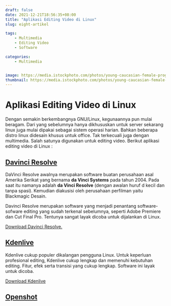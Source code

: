 ```yaml
---
draft: false
date: 2021-12-21T18:56:35+08:00
title: "Aplikasi Editing Video di Linux"
slug: eight-artikel

tags:
    - Multimedia
    - Editing Video
    - Software

categories:
    - Multimedia


image: https://media.istockphoto.com/photos/young-caucasian-female-programmer-in-glasses-writes-program-code-on-a-picture-id1255928059?b=1&k=20&m=1255928059&s=170667a&w=0&h=MTIL0g4Yo1_CUECfmqMPRTt2B3w8kZu6IzTliVlKXdg=
thumbnail: https://media.istockphoto.com/photos/young-caucasian-female-programmer-in-glasses-writes-program-code-on-a-picture-id1255928059?b=1&k=20&m=1255928059&s=170667a&w=0&h=MTIL0g4Yo1_CUECfmqMPRTt2B3w8kZu6IzTliVlKXdg=
---
```


# Aplikasi Editing Video di Linux

Dengan semakin berkembangnya GNU/Linux, kegunaannya pun mulai beragam. Dari yang sebelumnya hanya dikhususkan untuk server sekarang linux juga mulai dipakai sebagai sistem operasi harian. Bahkan beberapa distro linux didesain khusus untuk office. Tak terkecuali juga dengan multimedia. Salah satunya digunakan untuk editing video. Berikut aplikasi editing video di Linux :

## [Davinci Resolve](https://www.blackmagicdesign.com/products/davinciresolve/)

DaVinci Resolve awalnya merupakan software buatan perusahaan asal Amerika Serikat yang bernama **da Vinci Systems** pada tahun 2004. Pada saat itu namanya adalah **da Vinci Resolve** (dengan awalan huruf d kecil dan tanpa spasi). Kemudian diakusisi oleh perusahaan perfilman yaitu Blackmagic Desain. 

Davinci Resolve merupakan software yang menjadi penantang software-sofware editing yang sudah terkenal sebelumnya, seperti Adobe Premiere dan Cut Final Pro. Tentunya sangat layak dicoba untuk dijalankan di Linux. 

[Download Davinci Resolve.](https://www.blackmagicdesign.com/products/davinciresolve/)

## [Kdenlive](https://kdenlive.org/en/)

Kdenlive cukup populer dikalangan pengguna Linux. Untuk keperluan profesional editing, Kdenlive cukup lengkap dan memenuhi kebutuhan editing. Fitur, efek serta transisi yang cukup lengkap. Software ini layak untuk dicoba. 

[Download Kdenlive](https://kdenlive.org/en/download/)

## [Openshot](https://www.openshot.org/)